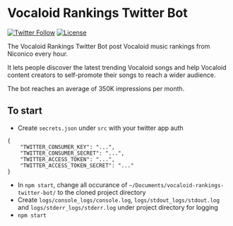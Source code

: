 # Vocaloid Rankings Twitter Bot 
[![Twitter Follow](https://img.shields.io/twitter/follow/voca_ranking.svg?style=social&label=Follow)](https://twitter.com/voca_ranking)
[![License](https://img.shields.io/github/license/ilPikachu/vocaloid-rankings-twitter-bot)](https://github.com/ilPikachu/vocaloid-rankings-twitter-bot/blob/master/LICENSE)


The Vocaloid Rankings Twitter Bot post Vocaloid music rankings from Niconico every hour.

It lets people discover the latest trending Vocaloid songs and help Vocaloid content creators to self-promote their songs to reach a wider audience.

The bot reaches an average of 350K impressions per month. 

## To start
- Create `secrets.json` under `src` with your twitter app auth
```
{
    "TWITTER_CONSUMER_KEY": "...",
    "TWITTER_CONSUMER_SECRET": "...",
    "TWITTER_ACCESS_TOKEN": "...",
    "TWITTER_ACCESS_TOKEN_SECRET": "..."
}
```
- In `npm start`, change all occurance of `~/Documents/vocaloid-rankings-twitter-bot/` to the cloned project directory
- Create `logs/console_logs/console.log`, `logs/stdout_logs/stdout.log` and `logs/stderr_logs/stderr.log` under project directory for logging
- `npm start`
